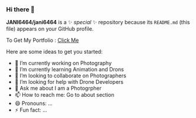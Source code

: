 ### Hi there 👋

**JANI6464/jani6464** is a ✨ _special_ ✨ repository because its `README.md` (this file) appears on your GitHub profile.

To Get My Portfolio :
<a href="https://royalphotographyjani.github.io/">Click Me</a>

Here are some ideas to get you started:

- 🔭 I’m currently working on Photography
- 🌱 I’m currently learning Animation and Drons
- 👯 I’m looking to collaborate on Photographers
- 🤔 I’m looking for help with Drone Developers
- 💬 Ask me about I am a Photogrpher
- 📫 How to reach me: Go to about section
- 😄 Pronouns: ...
- ⚡ Fun fact: ...


